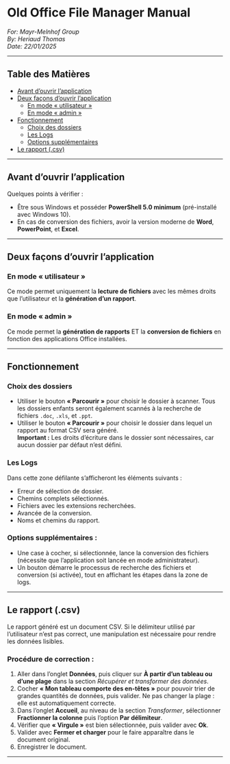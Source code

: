 
# Old Office File Manager Manual

_For: Mayr-Melnhof Group_  
_By: Heriaud Thomas_  
_Date: 22/01/2025_

---

## Table des Matières

- [Avant d’ouvrir l’application](#avant-douvrir-lapplication)
- [Deux façons d’ouvrir l’application](#deux-façons-douvrir-lapplication)
  - [En mode « utilisateur »](#en-mode-utilisateur)
  - [En mode « admin »](#en-mode-admin)
- [Fonctionnement](#fonctionnement)
  - [Choix des dossiers](#choix-des-dossiers)
  - [Les Logs](#les-logs)
  - [Options supplémentaires](#options-supplementaires-)
- [Le rapport (.csv)](#le-rapport-csv)

---

## Avant d’ouvrir l’application

Quelques points à vérifier :

- Être sous Windows et posséder **PowerShell 5.0 minimum** (pré-installé avec Windows 10).
- En cas de conversion des fichiers, avoir la version moderne de **Word**, **PowerPoint**, et **Excel**.

---

## Deux façons d’ouvrir l’application

### En mode « utilisateur »
Ce mode permet uniquement la **lecture de fichiers** avec les mêmes droits que l’utilisateur et la **génération d’un rapport**.

### En mode « admin »
Ce mode permet la **génération de rapports** ET la **conversion de fichiers** en fonction des applications Office installées.

---

## Fonctionnement

### Choix des dossiers

- Utiliser le bouton **« Parcourir »** pour choisir le dossier à scanner. Tous les dossiers enfants seront également scannés à la recherche de fichiers `.doc`, `.xls`, et `.ppt`.
- Utiliser le bouton **« Parcourir »** pour choisir le dossier dans lequel un rapport au format CSV sera généré.  
  **Important :** Les droits d’écriture dans le dossier sont nécessaires, car aucun dossier par défaut n’est défini.



### Les Logs

Dans cette zone défilante s’afficheront les éléments suivants :
- Erreur de sélection de dossier.
- Chemins complets sélectionnés.
- Fichiers avec les extensions recherchées.
- Avancée de la conversion.
- Noms et chemins du rapport.



### Options supplémentaires :
+ Une case à cocher, si sélectionnée, lance la conversion des fichiers (nécessite que l’application soit lancée en mode administrateur).
+ Un bouton démarre le processus de recherche des fichiers et conversion (si activée), tout en affichant les étapes dans la zone de logs.

---

## Le rapport (.csv)

Le rapport généré est un document CSV. Si le délimiteur utilisé par l’utilisateur n’est pas correct, une manipulation est nécessaire pour rendre les données lisibles.

### Procédure de correction :

1. Aller dans l’onglet **Données**, puis cliquer sur **À partir d’un tableau ou d’une plage** dans la section _Récupérer et transformer des données_.
2. Cocher **« Mon tableau comporte des en-têtes »** pour pouvoir trier de grandes quantités de données, puis valider. Ne pas changer la plage : elle est automatiquement correcte.
3. Dans l’onglet **Accueil**, au niveau de la section _Transformer_, sélectionner **Fractionner la colonne** puis l’option **Par délimiteur**.
4. Vérifier que **« Virgule »** est bien sélectionnée, puis valider avec **Ok**.
5. Valider avec **Fermer et charger** pour le faire apparaître dans le document original.
6. Enregistrer le document.

---
